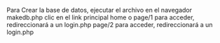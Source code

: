 Para Crear la base de datos, ejecutar el archivo en el navegador
makedb.php
clic en el link principal home o
page/1 para acceder, redireccionará a un login.php
page/2 para acceder, redireccionará a un login.php

